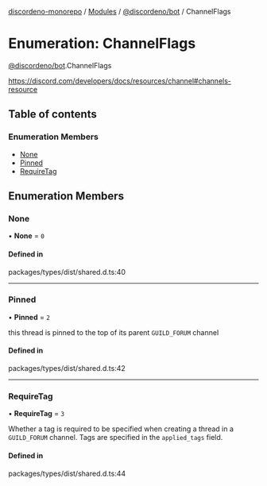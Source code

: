 [discordeno-monorepo](../README.md) / [Modules](../modules.md) / [@discordeno/bot](../modules/discordeno_bot.md) / ChannelFlags

# Enumeration: ChannelFlags

[@discordeno/bot](../modules/discordeno_bot.md).ChannelFlags

https://discord.com/developers/docs/resources/channel#channels-resource

## Table of contents

### Enumeration Members

- [None](discordeno_bot.ChannelFlags.md#none)
- [Pinned](discordeno_bot.ChannelFlags.md#pinned)
- [RequireTag](discordeno_bot.ChannelFlags.md#requiretag)

## Enumeration Members

### None

• **None** = `0`

#### Defined in

packages/types/dist/shared.d.ts:40

---

### Pinned

• **Pinned** = `2`

this thread is pinned to the top of its parent `GUILD_FORUM` channel

#### Defined in

packages/types/dist/shared.d.ts:42

---

### RequireTag

• **RequireTag** = `3`

Whether a tag is required to be specified when creating a thread in a `GUILD_FORUM` channel. Tags are specified in the `applied_tags` field.

#### Defined in

packages/types/dist/shared.d.ts:44
